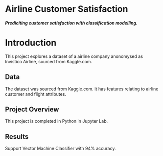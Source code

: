# Airline Customer Satisfaction
#### *Prediciting customer satisfaction with classification modelling.*



# Introduction
This project explores a dataset of a airline company anonomysed as Invistico Airline, sourced from Kaggle.com.



## Data

The dataset was sourced from Kaggle.com. It has features relating to airline customer and flight attributes.

## Project Overview

This project is completed in Python in Jupyter Lab.

## Results

Support Vector Machine Classifier with 94% accuracy.

